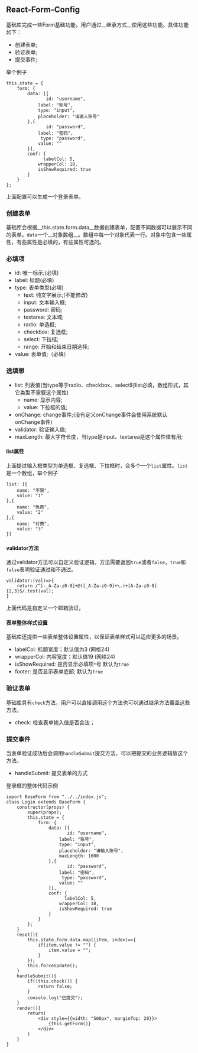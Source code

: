 ## React-Form-Config
基础库完成一些Form基础功能，用户通过__继承方式__使用这些功能。具体功能如下：

* 创建表单;    
* 验证表单;
* 提交事件;

举个例子
```
this.state = {
    form: {
        data: [{
               id: "username",
            label: "账号",
            type: "input",
            placeholder: "请输入账号"
        },{
               id: "password",
            label: "密码",
             type: "password",
            value: ""
        }],
        conf: {
              labelCol: 5,
            wrapperCol: 18,
            isShowRequired: true
        }
    }
};

```
上面配置可以生成一个登录表单。


### 创建表单
基础库会根据__this.state.form.data__数据创建表单，配置不同数据可以展示不同的表单。`data`一个__对象数组__。数组中每一个对象代表一行。对象中包含一些属性，有些属性是必填的，有些属性可选的。

### 必填项
* id: 唯一标示;(必填)
* label: 标题(必填)
* type: 表单类型(必填)
    * text: 纯文字展示;(不能修改)
    * input: 文本输入框;
    * password: 密码;
    * textarea: 文本域;
    * radio: 单选框;
    * checkbox: 复选框;
    * select: 下拉框;
    * range: 开始和结束日期选择;
* value: 表单值;（必填）

### 选填想
* list: 列表值(当type等于radio、checkbox、select时list必填，数组形式，其它类型不需要这个属性)
    * name: 显示内容;
    * value: 下拉框的值;
* onChange: change事件;(没有定义onChange事件会使用系统默认onChange事件)
* validator: 验证输入值;
* maxLength: 最大字符长度，当type是input、textarea是这个属性值有用;

#### list属性
上面提过输入框类型为单选框、复选框、下拉框时，会多个一个`list`属性。`list`是一个数组，举个例子
```
list: [{
    name: "不限",
    value: "1"
},{
    name: "免费",
    value: "2"
},{
    name: "付费",
    value: "3"
}]
```

#### validator方法
通过validator方法可以自定义验证逻辑，方法需要返回`true`或者`false`，`true`和`false`表明验证通过和不通过。

```
validator:(val)=>{
    return /^[-_A-Za-z0-9]+@([_A-Za-z0-9]+\.)+[A-Za-z0-9]{2,3}$/.test(val); 
}
```
上面代码是自定义一个邮箱验证，

#### 表单整体样式设置
基础库还提供一些表单整体设置属性，以保证表单样式可以适应更多的场景。

* labelCol: 标题宽度；默认值为3 (网格24)
* wrapperCol: 内容宽度；默认值19 (网格24)
* isShowRequired: 是否显示必填项`*`号 默认为`true`
* footer: 是否显示表单底部;  默认为`true`


### 验证表单
基础库具有`check`方法，用户可以直接调用这个方法也可以通过继承方法覆盖这些方法。

* check: 检查表单输入值是否合法；

### 提交事件
当表单验证成功后会调用`handleSubmit`提交方法，可以把提交的业务逻辑放这个方法。

* handleSubmit: 提交表单的方式


登录框的整体代码示例
```
import BaseForm from "../../index.js";
class Login extends BaseForm {
    constructor(props) {
        super(props);
        this.state = {
            form: {
                data: [{
                       id: "username",
                    label: "账号",
                    type: "input",
                    placeholder: "请输入账号",
                    maxLength: 1000
                },{
                       id: "password",
                    label: "密码",
                     type: "password",
                    value: ""
                }],
                conf: {
                      labelCol: 5,
                    wrapperCol: 18,
                    isShowRequired: true
                }
            }
        };
    }
    reset(){        
        this.state.form.data.map((item, index)=>{
            if(item.value != "") {
                item.value = "";
            }
        });
        this.forceUpdate();
    }
    handleSubmit(){
        if(!this.check()) {
            return false;
        }
        console.log("已提交");
    }
    render(){
        return(
            <div style={{width: "500px", marginTop: 20}}>
                {this.getForm()}
            </div>
        )
    }
}
```


